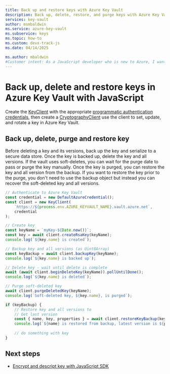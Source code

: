 ```yaml
---
title: Back up and restore keys with Azure Key Vault
description: Back up, delete, restore, and purge keys with Azure Key Vault and the client SDK. 
services: key-vault
author: msmbaldwin
ms.service: azure-key-vault
ms.subservice: keys
ms.topic: how-to
ms.custom: devx-track-js
ms.date: 04/14/2025

ms.author: mbaldwin
#Customer intent: As a JavaScript developer who is new to Azure, I want to backup and restore keys using a key to the Key Vault with the SDK.
---
```


# Back up, delete and restore keys in Azure Key Vault with JavaScript

Create the [KeyClient](/javascript/api/@azure/keyvault-keys/keyclient) with the appropriate [programmatic authentication credentials](javascript-developer-guide-get-started.md#authorize-access-and-connect-to-key-vault), then create a [CryptographyClient](/javascript/api/@azure/keyvault-keys/cryptographyclient) use the client to set, update, and rotate a key in Azure Key Vault.

## Back up, delete, purge and restore key

Before deleting a key and its versions, back up the key and serialize to a secure data store. Once the key is backed up, delete the key and all versions. If the vault uses soft-deletes, you can wait for the purge date to pass or purge the key manually. Once the key is purged, you can restore the key and all version from the backup. If you want to restore the key prior to the purge, you don't need to use the backup object but instead you can recover the soft-deleted key and all versions.

```javascript
// Authenticate to Azure Key Vault
const credential = new DefaultAzureCredential();
const client = new KeyClient(
    `https://${process.env.AZURE_KEYVAULT_NAME}.vault.azure.net`,
    credential
);

// Create key
const keyName = `myKey-${Date.now()}`;
const key = await client.createRsaKey(keyName);
console.log(`${key.name} is created`);

// Backup key and all versions (as Uint8Array)
const keyBackup = await client.backupKey(keyName);
console.log(`${key.name} is backed up`);

// Delete key - wait until delete is complete
await (await client.beginDeleteKey(keyName)).pollUntilDone();
console.log(`${key.name} is deleted`);

// Purge soft-deleted key 
await client.purgeDeletedKey(keyName);
console.log(`Soft-deleted key, ${key.name}, is purged`);

if (keyBackup) {
    // Restore key and all versions to
    // Get last version
    const { name, key, properties } = await client.restoreKeyBackup(keyBackup);
    console.log(`${name} is restored from backup, latest version is ${properties.version}`);
    
    // do something with key
}
```

## Next steps

* [Encrypt and descript key with JavaScript SDK](javascript-developer-guide-encrypt-decrypt-key.md)